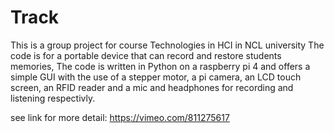 # Track
This is a group project for course Technologies in HCI in NCL university
The code is for a portable device that can record and restore students memories,
The code is written in Python on a raspberry pi 4  and offers a simple GUI with 
the use of a stepper motor, a pi camera, an LCD touch screen, an RFID reader and a mic and headphones for recording and listening respectivly.

see link for more detail:
https://vimeo.com/811275617
